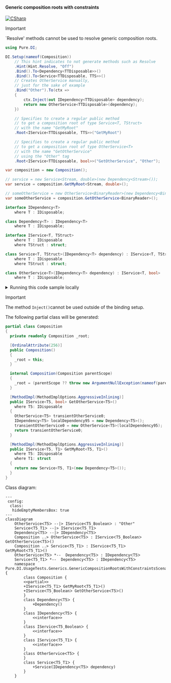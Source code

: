 #### Generic composition roots with constraints

[![CSharp](https://img.shields.io/badge/C%23-code-blue.svg)](../tests/Pure.DI.UsageTests/Generics/GenericCompositionRootsWithConstraintsScenario.cs)

> [!IMPORTANT]
> `Resolve' methods cannot be used to resolve generic composition roots.


```c#
using Pure.DI;

DI.Setup(nameof(Composition))
    // This hint indicates to not generate methods such as Resolve
    .Hint(Hint.Resolve, "Off")
    .Bind().To<Dependency<TTDisposable>>()
    .Bind().To<Service<TTDisposable, TTS>>()
    // Creates OtherService manually,
    // just for the sake of example
    .Bind("Other").To(ctx =>
    {
        ctx.Inject(out IDependency<TTDisposable> dependency);
        return new OtherService<TTDisposable>(dependency);
    })

    // Specifies to create a regular public method
    // to get a composition root of type Service<T, TStruct>
    // with the name "GetMyRoot"
    .Root<IService<TTDisposable, TTS>>("GetMyRoot")

    // Specifies to create a regular public method
    // to get a composition root of type OtherService<T>
    // with the name "GetOtherService"
    // using the "Other" tag
    .Root<IService<TTDisposable, bool>>("GetOtherService", "Other");

var composition = new Composition();

// service = new Service<Stream, double>(new Dependency<Stream>());
var service = composition.GetMyRoot<Stream, double>();

// someOtherService = new OtherService<BinaryReader>(new Dependency<BinaryReader>());
var someOtherService = composition.GetOtherService<BinaryReader>();

interface IDependency<T>
    where T : IDisposable;

class Dependency<T> : IDependency<T>
    where T : IDisposable;

interface IService<T, TStruct>
    where T : IDisposable
    where TStruct : struct;

class Service<T, TStruct>(IDependency<T> dependency) : IService<T, TStruct>
    where T : IDisposable
    where TStruct : struct;

class OtherService<T>(IDependency<T> dependency) : IService<T, bool>
    where T : IDisposable;
```

<details>
<summary>Running this code sample locally</summary>

- Make sure you have the [.NET SDK 9.0](https://dotnet.microsoft.com/en-us/download/dotnet/9.0) or later is installed
```bash
dotnet --list-sdk
```
- Create a net9.0 (or later) console application
```bash
dotnet new console -n Sample
```
- Add reference to NuGet package
  - [Pure.DI](https://www.nuget.org/packages/Pure.DI)
```bash
dotnet add package Pure.DI
```
- Copy the example code into the _Program.cs_ file

You are ready to run the example 🚀
```bash
dotnet run
```

</details>

> [!IMPORTANT]
> The method `Inject()`cannot be used outside of the binding setup.

The following partial class will be generated:

```c#
partial class Composition
{
  private readonly Composition _root;

  [OrdinalAttribute(256)]
  public Composition()
  {
    _root = this;
  }

  internal Composition(Composition parentScope)
  {
    _root = (parentScope ?? throw new ArgumentNullException(nameof(parentScope)))._root;
  }

  [MethodImpl(MethodImplOptions.AggressiveInlining)]
  public IService<T5, bool> GetOtherService<T5>()
    where T5: IDisposable
  {
    OtherService<T5> transientOtherService0;
    IDependency<T5> localDependency95 = new Dependency<T5>();
    transientOtherService0 = new OtherService<T5>(localDependency95);
    return transientOtherService0;
  }

  [MethodImpl(MethodImplOptions.AggressiveInlining)]
  public IService<T5, T1> GetMyRoot<T5, T1>()
    where T5: IDisposable
    where T1: struct
  {
    return new Service<T5, T1>(new Dependency<T5>());
  }
}
```

Class diagram:

```mermaid
---
 config:
  class:
   hideEmptyMembersBox: true
---
classDiagram
	OtherServiceᐸT5ᐳ --|> IServiceᐸT5ˏBooleanᐳ : "Other" 
	ServiceᐸT5ˏT1ᐳ --|> IServiceᐸT5ˏT1ᐳ
	DependencyᐸT5ᐳ --|> IDependencyᐸT5ᐳ
	Composition ..> OtherServiceᐸT5ᐳ : IServiceᐸT5ˏBooleanᐳ GetOtherServiceᐸT5ᐳ()
	Composition ..> ServiceᐸT5ˏT1ᐳ : IServiceᐸT5ˏT1ᐳ GetMyRootᐸT5ˏT1ᐳ()
	OtherServiceᐸT5ᐳ *--  DependencyᐸT5ᐳ : IDependencyᐸT5ᐳ
	ServiceᐸT5ˏT1ᐳ *--  DependencyᐸT5ᐳ : IDependencyᐸT5ᐳ
	namespace Pure.DI.UsageTests.Generics.GenericCompositionRootsWithConstraintsScenario {
		class Composition {
		<<partial>>
		+IServiceᐸT5ˏT1ᐳ GetMyRootᐸT5ˏT1ᐳ()
		+IServiceᐸT5ˏBooleanᐳ GetOtherServiceᐸT5ᐳ()
		}
		class DependencyᐸT5ᐳ {
			+Dependency()
		}
		class IDependencyᐸT5ᐳ {
			<<interface>>
		}
		class IServiceᐸT5ˏBooleanᐳ {
			<<interface>>
		}
		class IServiceᐸT5ˏT1ᐳ {
			<<interface>>
		}
		class OtherServiceᐸT5ᐳ {
		}
		class ServiceᐸT5ˏT1ᐳ {
			+Service(IDependencyᐸT5ᐳ dependency)
		}
	}
```


